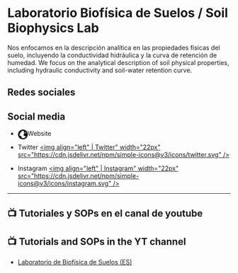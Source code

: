 # Laboratorio Biofísica de Suelos / Soil Biophysics Lab

Nos enfocamos en la descripción analítica en las propiedades físicas del suelo, incluyendo la conductividad hidráulica y la curva de retención de humedad.
We focus on the analytical description of soil physical properties, including hydraulic conductivity and soil-water retention curve.


## Redes sociales

## Social media

-   Website
    [<img align="left" alt="saryace" width="22px" src="https://raw.githubusercontent.com/iconic/open-iconic/master/svg/globe.svg" />](https://biofisica.ing.puc.cl)
    
-   Twitter
    [<img align="left" | Twitter" width="22px" src="https://cdn.jsdelivr.net/npm/simple-icons@v3/icons/twitter.svg" />](https://twitter.com/soilbiophysics1)
    
-   Instagram
    [<img align="left" | Instagram" width="22px" src="https://cdn.jsdelivr.net/npm/simple-icons@v3/icons/instagram.svg" />](https://instagram.com/soilbiophysicslab)

------------------------------------------------------------------------

## 📺 Tutoriales y SOPs en el canal de youtube
## 📺 Tutorials and SOPs in the YT channel

-   [Laboratorio de Biofísica de Suelos
    (ES)](https://www.youtube.com/channel/UCtpWXCy2NDEWpdeGLoyHmBg)
    


